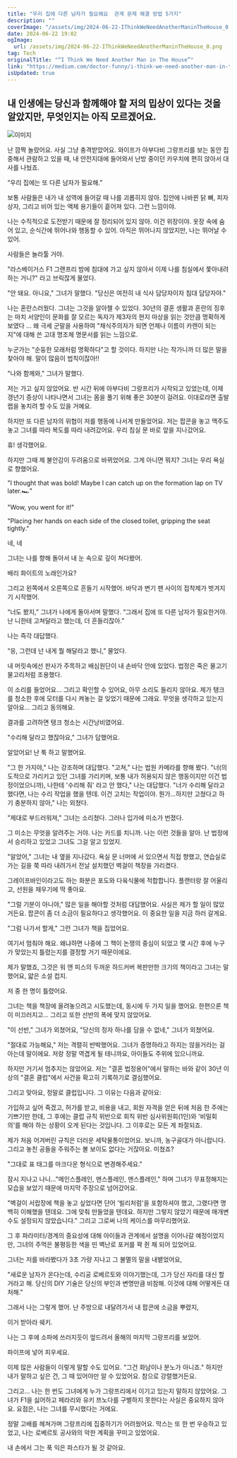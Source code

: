 ```yaml
---
title: "우리 집에 다른 남자가 필요해요  관계 문제 해결 방법 5가지"
description: ""
coverImage: "/assets/img/2024-06-22-IThinkWeNeedAnotherManinTheHouse_0.png"
date: 2024-06-22 19:02
ogImage:
  url: /assets/img/2024-06-22-IThinkWeNeedAnotherManinTheHouse_0.png
tag: Tech
originalTitle: "“I Think We Need Another Man in The House”"
link: "https://medium.com/doctor-funny/i-think-we-need-another-man-in-the-house-2653c7ed8f70"
isUpdated: true
---
```


## 내 인생에는 당신과 함께해야 할 저의 밉상이 있다는 것을 알았지만, 무엇인지는 아직 모르겠어요.

![이미지](/assets/img/2024-06-22-IThinkWeNeedAnotherManinTheHouse_0.png)

난 깜짝 놀랐어요. 사실 그냥 충격받았어요. 와이프가 아부다비 그랑프리를 보는 동안 집중해서 관람하고 있을 때, 내 안전지대에 들어와서 난방 중이던 카우치에 편히 앉아서 대사를 나눴죠.

“우리 집에는 또 다른 남자가 필요해.”

<div class="content-ad"></div>

보통 사람들은 내가 내 성역에 들어갈 때 나를 괴롭히지 않아. 집안에 나바뀐 닭 뼈, 피자 상자, 그리고 비어 있는 액체 용기들이 흩어져 있다. 그런 느낌이야.

나는 수직적으로 도전받기 때문에 잘 정리되어 있지 않아. 이건 위장이야. 옷장 속에 숨어 있고, 순식간에 뛰어나와 행동할 수 있어. 아직은 뛰어나지 않았지만, 나는 뛰어날 수 있어.

사람들은 놀라툴 거야.

"라스베이거스 F1 그랜프리 밤에 침대에 가고 싶지 않아서 이제 나를 침실에서 쫓아내려 하는 거니?" 라고 브릭잖게 물었다.

<div class="content-ad"></div>

"안 돼요. 아니요," 그녀가 말했다. "당신은 여전히 내 식사 담당자이자 침대 담당자야."

나는 혼란스러웠다. 그녀는 그것을 알아챌 수 있었다. 30년의 결혼 생활과 혼란의 징후는 마치 서양인이 문화를 잘 모르는 독자가 제3자의 현지 마상을 읽는 것만큼 명확하게 보였다 ... 왜 극세 군말을 사용하여 "채식주의자가 되면 언제나 이름이 카렌이 되는지"에 대해 쓴 고대 명조체 명문서를 읽는 느낌으로.

누군가는 "순둥한 모래처럼 명확하다"고 할 것이다. 하지만 나는 작가니까 더 많은 말을 찾아야 해. 말이 많음이 법칙이잖아!!

"나와 함께와," 그녀가 말했다.

<div class="content-ad"></div>

저는 가고 싶지 않았어요. 반 시간 뒤에 아부다비 그랑프리가 시작되고 있었는데, 이제 갱년기 증상이 나타나면서 그녀는 몸을 풀기 위해 좋은 30분이 걸려요. 이대로라면 출발 랩을 놓치려 할 수도 있을 거예요.

하지만 또 다른 남자의 위협이 저를 행동에 나서게 만들었어요. 저는 팝콘을 놓고 맥주도 놓고 그녀를 따라 복도를 따라 내려갔어요. 우리 침실 문 바로 앞을 지나갔어요.

휴! 생각했어요.

하지만 그때 제 불안감이 두려움으로 바뀌었어요. 그게 아니면 뭐지? 그녀는 우리 욕실로 향했어요.

<div class="content-ad"></div>

"I thought that was bold! Maybe I can catch up on the formation lap on TV later.🏎️"

"Wow, you went for it!"

"Placing her hands on each side of the closed toilet, gripping the seat tightly."

<div class="content-ad"></div>

네, 네

그녀는 나를 향해 돌아서 내 눈 속으로 깊이 쳐다봤어.

배리 화이트의 노래인가요?

그리고 왼쪽에서 오른쪽으로 흔들기 시작했어. 바닥과 변기 팬 사이의 접착제가 벗겨지기 시작했어.

<div class="content-ad"></div>

“너도 봤지,” 그녀가 나에게 돌아서며 말했다. “그래서 집에 또 다른 남자가 필요한거야. 난 니한테 고쳐달라고 했는데, 더 흔들리잖아.”

나는 즉각 대답했다.

“응, 그런데 넌 내게 뭘 해달라고 했니,” 물었다.

내 머릿속에선 판사가 주목하고 배심원단이 내 손바닥 안에 있었다. 법정은 죽은 물고기 물고리처럼 조용했다.

<div class="content-ad"></div>

이 소리를 들었어요... 그리고 확인할 수 있어요, 아무 소리도 들리지 않아요. 제가 탱크를 청소한 후에 모터를 다시 켜놓는 걸 잊었기 때문에 그래요. 무엇을 생각하고 있는지 알아요... 그리고 동의해요.

결과를 고려하면 탱크 청소는 시간낭비였어요.

"수리해 달라고 했잖아요," 그녀가 답했어요.

알았어요! 난 툭 하고 말했어요.

<div class="content-ad"></div>

"그 한 가지야," 나는 강조하며 대답했다. "고쳐," 나는 법원 카메라를 향해 봤다. "너(의도적으로 가리키고 있던 그녀를 가리키며, 보통 내가 허용되지 않은 행동이지만 이건 법정이었으니까), 나한테 '수리해 줘' 라고 안 했다," 나는 대답했다. "너가 수리해 달라고 했다면, 나는 수리 작업을 했을 텐데. 이건 고치는 작업이야. 뭔가...하지만 고쳤다고 하기 충분하지 않아," 나는 외쳤다.

"제대로 부드러워져," 그녀는 소리쳤다. 그러나 입가에 미소가 번졌다.

그 미소는 무엇을 알려주는 거야. 나는 카드를 치니까. 나는 이런 것들을 알아. 난 법정에서 승리하고 있었고 그녀도 그걸 알고 있었지.

"알았어," 그녀는 내 옆을 지나갔다. 욕실 문 너머에 서 있으면서 직접 향했고, 연습실로 가는 길을 쭉 따라 내려가서 전날 설치했던 벽걸이 책장을 가리켰다.

<div class="content-ad"></div>

그레이프바인이라고도 하는 화분은 포도와 다육식물에 적합합니다. 플랜터랑 잘 어울리고, 선원을 채우기에 딱 좋아요.

<div class="content-ad"></div>

"그럴 기분이 아니야," 많은 일을 해야할 것처럼 대답했어요. 사실은 제가 할 일이 많았거든요. 팝콘이 좀 더 소금이 필요하다고 생각했어요. 이 중요한 일을 지금 하러 갈게요.

"그럼 나가서 할게," 그런 그녀가 책을 집었어요.

여기서 멈춰야 해요. 왜냐하면 나중에 그 책이 논쟁의 중심이 되었고 몇 시간 후에 누구가 맞았는지 틀렸는지를 결정할 거기 때문이에요.

제가 말했죠, 그것은 워 앤 피스의 두꺼운 하드커버 복판만한 크기의 책이라고 그녀는 말했어요, 얇은 소설 컵지.

<div class="content-ad"></div>

저 중 한 명이 틀렸어요.

그녀는 책을 책장에 올려놓으려고 시도했는데, 동시에 두 가지 일을 했어요. 한편으론 책이 미끄러지고... 그리고 또한 선반의 폭에 맞지 않았어요.

"이 선반," 그녀가 외쳤어요, "당신의 정자 하나를 담을 수 없네," 그녀가 외쳤어요.

"절대로 가능해요," 저는 격렬히 반박했어요. 그녀가 증명하라고 하지는 않을거라는 걸 아는데 말이에요. 저랑 정말 역겹게 될 테니까요, 아이들도 주위에 있으니까요.

<div class="content-ad"></div>

하지만 거기서 멈추지는 않았어요. 저는 "결혼 법정용어"에서 말하는 바와 같이 30년 이상의 "결혼 클럽"에서 사건을 확고히 기록하기로 결심했어요.

그리고 맞아요, 정말로 클럽입니다. 그 이유는 다음과 같아요:

가입하고 싶어 죽겠고, 허가를 받고, 비용을 내고, 회원 자격을 얻은 뒤에 처음 한 주에는 기쁘기만 한데, 그 후에는 클럽 규칙 위반으로 회칙 위반 심사위원회(1인)와 '비밀회의'를 해야 하는 상황이 오게 된다는 것입니다. 그 이후로는 모든 게 좌절되죠.

제가 처음 어겨버린 규칙은 더러운 세탁물통이었어요. 보니까, 농구골대가 아니랍니다. 그리고 놓친 공들을 주워주는 볼 보이도 없다는 거잖아요. 미쳤죠?

<div class="content-ad"></div>

"그대로 표 태그를 마크다운 형식으로 변경해주세요."

<div class="content-ad"></div>

잠시 지나고 나니..."메인스플레인, 맨스플레인, 맨스플레인," 하며 그녀가 무표정해지는 모습을 보았기 때문에 마지막 주장으로 넘어갔어요.

"벽걸이 서랍장에 책을 놓고 싶었다면 단어 '빌리처럼'을 포함하셔야 했고, 그랬다면 명백히 이해했을 텐데요. 그에 맞춰 만들었을 텐데요. 하지만 그렇지 않았기 때문에 매개변수도 설정되지 않았습니다." 그리고 그로써 나의 케이스를 마무리했어요.

그 후 파라미터/경계의 중요성에 대해 아이들과 관계에서 설명을 이어나갈 예정이었지만, 그녀의 주먹은 불평등한 색을 띤 벽난로 포커를 꽉 쥔 채 되어 있었어요.

그녀는 저를 바라봤다가 3초 가량 지나고 그 불멸의 말을 내뱉었어요,

<div class="content-ad"></div>

"새로운 남자가 온다는데, 수리공 로베르토와 이야기했는데, 그가 당신 자리를 대신 할 거라고 해. 당신의 DIY 기술은 당신의 부인과 변명만큼 비참해. 이것에 대해 어떻게든 대처해."

그래서 나는 그렇게 했어. 난 주방으로 내달려가서 내 팝콘에 소금을 뿌렸지,

이거 받아라 쉐키.

나는 그 후에 소파에 쓰러지듯이 엎드려서 올해의 마지막 그랑프리를 보았어.

<div class="content-ad"></div>

파이프에 넣어 피우세요.

이제 많은 사람들이 이렇게 말할 수도 있어요. "그건 화남이나 분노가 아니죠." 하지만 내가 말하고 싶은 건, 그 때 있어야만 알 수 있었어요. 참으로 강렬했거든요.

그리고... 나는 한 번도 그녀에게 누가 그랑프리에서 이기고 있는지 말하지 않았어요. 그녀가 F1을 싫어하고 페라리와 유키 쯔노다를 구별하지 못한다는 사실은 중요하지 않아요. 요점은, 나는 그녀를 무시했다는 거에요.

정말 고배를 헤쳐가며 그랑프리에 집중하기가 어려웠어요. 막스는 또 한 번 우승하고 있었고, 나는 로베르토 공사와의 악한 계획을 꾸미고 있었어요.

<div class="content-ad"></div>

내 손에서 그는 푹 익은 파스타가 될 것 같아요.
